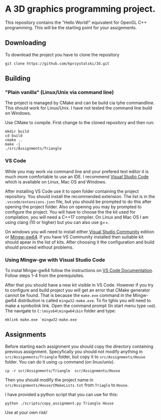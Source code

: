# A 3D graphics programming project.

This repository contains the "Hello World!" equivalent for OpenGL C++ programming.  This will be the starting point for your assignments. 

## Downloading 

To download the project you have to clone the repository
```shell
git clone https://github.com/kprzystalski/3d.git
```

## Building 

### "Plain vanilla" (Linux/Unix via command line)

The project is managed by CMake and can be build cia tyhe commandline. This should work for Linux/Unix. I have not tested the command line build on Windows.  

Use CMake to compile. First change to the cloned repository and then run:

```shell
mkdir build
cd build
cmake ..
make -j 
./src/Assignments/Triangle
```
### VS Code 

While you may work via command line and your prefered text editor it is much more comfortable to use an IDE. I recommend [Visual Studio Code](https://code.visualstudio.com/) which is available on Linux, Mac OS and Windows.   

After installing VS Code use it to open folder containing the  project repository. You should install the  recommended extension. The list is in the `.vscode/extensions.json` file, but you should be prompted to do this after opening the project folder. Also on opening you may by prompted to configure the project. You will have to choose the the kit used for compilation, you will need a C++17 compiler. On Linux and Mac OS I am using clang (10 or higher) but you can also use g++. 


On windows you will need to install either [Visual Studio Community](https://visualstudio.microsoft.com/pl/vs/community/) edition or [Mingw-gw64](https://www.mingw-w64.org/). If you have VS Community installed then suitable kit should apear in the list of kits. After choosing it the configuration and build should proceed without problems. 

### Using Mingw-gw with Visual Studio Code

To instal Mingw-gw64 follow the  instructions on [VS Code Documentation](https://code.visualstudio.com/docs/cpp/config-mingw). Follow steps 1-4 from the prerequisites. 

After that  you should have a new kit visible in VS Code. However if you try to configure and build project you will get an error that CMake generator cannot be found. That is because the `make.exe` command in the Mingw-gw64 distribution is called `mingw32-make.exe`. To fix tghis you will need to make a symbolink link. Open the command prompt (In start menu type `cmd`). The navigate to `C:\msys64\mingw64\bin` folder and type:
```
mklink make.exe `mingw32-make.exe
```
 
## Assignments

Before starting each assignment you should copy the directory containing previous assignment. Specyfically you should not modify anything in `src/Assignments/Triangle` folder, but copy it to `src/Assignments/House`  folder. You can do it using `cp` command (on linux/unix). 
```shell
cp -r scr/Assignments/Triangle  scr/Assignments/House
```
Then you should modify the project name in `src/Assignments/House/CMakeLists.txt` from `Triagle` to `House`. 

I have provided a python script  that you can use for this:
```
python ./scripts/copy_assignment.py Triangle House
```
Use at your own risk!
